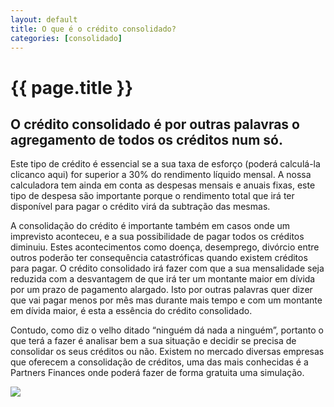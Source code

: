 ```yaml
---
layout: default
title: O que é o crédito consolidado?
categories: [consolidado]
---
```


# {{ page.title }}

## O crédito consolidado é por outras palavras o agregamento de todos os créditos num só.

Este tipo de crédito é essencial se a sua taxa de esforço (poderá calculá-la clicanco aqui) for superior a 30% do rendimento líquido mensal. A nossa calculadora tem ainda em conta as despesas mensais e anuais fixas, este tipo de despesa são importante porque o rendimento total que irá ter disponível para pagar o crédito virá da subtração das mesmas.

A consolidação do crédito é importante também em casos onde um imprevisto aconteceu, e a sua possibilidade de pagar todos os créditos diminuiu. Estes acontecimentos como doença, desemprego, divórcio entre outros poderão ter consequência catastróficas quando existem créditos para pagar.
O crédito consolidado irá fazer com que a sua mensalidade seja reduzida com a desvantagem de que irá ter um montante maior em dívida por um prazo de pagamento alargado. Isto por outras palavras quer dizer que vai pagar menos por mês mas durante mais tempo e com um montante em dívida maior, é esta a essência do crédito consolidado.

Contudo, como diz o velho ditado “ninguém dá nada a ninguém”, portanto o que terá a fazer é analisar bem a sua situação e decidir se precisa de consolidar os seus créditos ou não. Existem no mercado diversas empresas que oferecem a consolidação de créditos, uma das mais conhecidas é a Partners Finances onde poderá fazer de forma gratuita uma simulação.

<a href="https://action.metaffiliation.com/trk.php?mclic=P417644C32123D1"><img src="https://action.metaffiliation.com/trk.php?maff=P417644C32123D1"></a>
